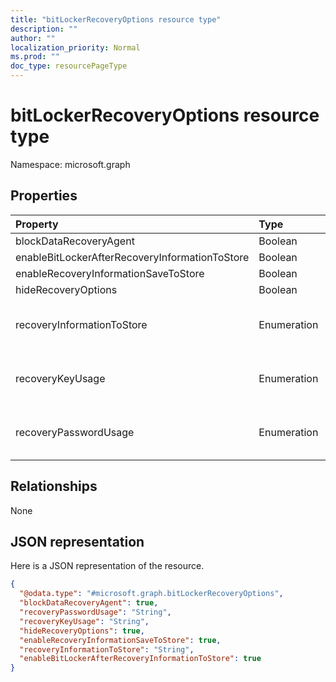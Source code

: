 ```yaml
---
title: "bitLockerRecoveryOptions resource type"
description: ""
author: ""
localization_priority: Normal
ms.prod: ""
doc_type: resourcePageType
---
```


# bitLockerRecoveryOptions resource type


Namespace: microsoft.graph



## Properties
|Property|Type|Description|
|:---|:---|:---|
|blockDataRecoveryAgent|Boolean||
|enableBitLockerAfterRecoveryInformationToStore|Boolean||
|enableRecoveryInformationSaveToStore|Boolean||
|hideRecoveryOptions|Boolean||
|recoveryInformationToStore|Enumeration| Possible values are: `passwordAndKey`, `passwordOnly`.|
|recoveryKeyUsage|Enumeration| Possible values are: `blocked`, `required`, `allowed`.|
|recoveryPasswordUsage|Enumeration| Possible values are: `blocked`, `required`, `allowed`.|

## Relationships
None

## JSON representation
Here is a JSON representation of the resource.
<!-- {
  "blockType": "resource",
  "@odata.type": "microsoft.graph.bitLockerRecoveryOptions"
}
-->
``` json
{
  "@odata.type": "#microsoft.graph.bitLockerRecoveryOptions",
  "blockDataRecoveryAgent": true,
  "recoveryPasswordUsage": "String",
  "recoveryKeyUsage": "String",
  "hideRecoveryOptions": true,
  "enableRecoveryInformationSaveToStore": true,
  "recoveryInformationToStore": "String",
  "enableBitLockerAfterRecoveryInformationToStore": true
}
```

